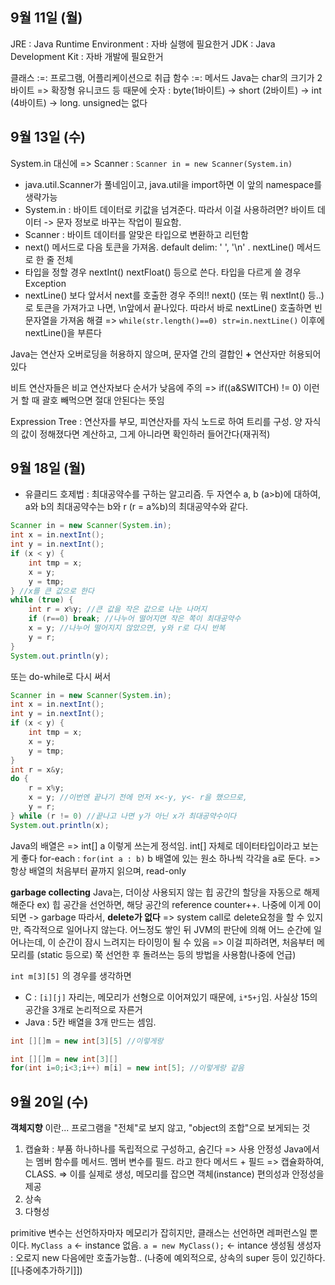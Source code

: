 ## 9월 11일 (월)
JRE : Java Runtime Environment : 자바 실행에 필요한거
JDK : Java Development Kit : 자바 개발에 필요한거

클래스 :=: 프로그램, 어플리케이션으로 취급
함수 :=: 메서드
Java는 char의 크기가 2바이트 => 확장형 유니코드 등 때문에
숫자 : byte(1바이트) -> short (2바이트) -> int (4바이트) -> long. unsigned는 없다

## 9월 13일 (수)
System.in 대신에 => Scanner : `Scanner in = new Scanner(System.in)` 
- java.util.Scanner가 풀네임이고, java.util을 import하면 이 앞의 namespace를 생략가능
- System.in : 바이트 데이터로 키값을 넘겨준다. 따라서 이걸 사용하려면?
		바이트 데이터 -> 문자 정보로 바꾸는 작업이 필요함.
- Scanner : 바이트 데이터를 알맞은 타입으로 변환하고 리턴함
- next() 메서드로 다음 토큰을 가져옴. default delim: ' ', '\n' . nextLine() 메서드로 한 줄 전체
- 타입을 정할 경우 nextInt() nextFloat() 등으로 쓴다. 타입을 다르게 쓸 경우 Exception
- nextLine() 보다 앞서서 next를 호출한 경우 주의!! 
		next() (또는 뭐 nextInt() 등..)로 토큰을 가져가고 나면, \n앞에서 끝나있다. 
		따라서 바로 nextLine() 호출하면 빈 문자열을 가져옴
		해결 => `while(str.length()==0) str=in.nextLine()` 이후에 nextLine()을 부른다

Java는 연산자 오버로딩을 허용하지 않으며, 문자열 간의 결합인 **+** 연산자만 허용되어있다

비트 연산자들은 비교 연산자보다 순서가 낮음에 주의
	=> if((a&SWITCH) != 0) 이런거 할 때 괄호 빼먹으면 절대 안된다는 뜻임

Expression Tree : 연산자를 부모, 피연산자를 자식 노드로 하여 트리를 구성. 양 자식의 값이 정해졌다면 계산하고, 그게 아니라면 확인하러 들어간다(재귀적)


## 9월 18일 (월)
- 유클리드 호제법 : 최대공약수를 구하는 알고리즘. 
	두 자연수 a, b (a>b)에 대하여, a와 b의 최대공약수는 b와 r (r = a%b)의 최대공약수와 같다.
```java
Scanner in = new Scanner(System.in);
int x = in.nextInt();
int y = in.nextInt();
if (x < y) {
	int tmp = x;
	x = y;
	y = tmp;
} //x를 큰 값으로 한다
while (true) {
	int r = x%y; //큰 값을 작은 값으로 나눈 나머지
	if (r==0) break; //나누어 떨어지면 작은 쪽이 최대공약수
	x = y; //나누어 떨어지지 않았으면, y와 r로 다시 반복
	y = r;
}
System.out.println(y);
```
또는 do-while로 다시 써서
```java
Scanner in = new Scanner(System.in);
int x = in.nextInt();
int y = in.nextInt();
if (x < y) {
	int tmp = x;
	x = y;
	y = tmp;
}
int r = x&y;
do {
	r = x%y;
	x = y; //이번엔 끝나기 전에 먼저 x<-y, y<- r을 했으므로,
	y = r;
} while (r != 0) //끝나고 나면 y가 아닌 x가 최대공약수이다
System.out.println(x);
```

Java의 배열은 => int[] a 이렇게 쓰는게 정석임. int[] 자체로 데이터타입이라고 보는게 좋다
for-each : `for(int a : b)` b 배열에 있는 원소 하나씩 각각을 a로 둔다. 
	=> 항상 배열의 처음부터 끝까지 읽으며, read-only

**garbage collecting** Java는, 더이상 사용되지 않는 힙 공간의 할당을 자동으로 해제해준다
ex) 힙 공간을 선언하면, 해당 공간의 reference counter++. 나중에 이게 0이되면 -> garbage
따라서, **delete가 없다** => system call로 delete요청을 할 수 있지만, 즉각적으로 일어나지 않는다. 
어느정도 쌓인 뒤 JVM의 판단에 의해 어느 순간에 일어나는데, 이 순간이 잠시 느려지는 타이밍이 될 수 있음 => 이걸 피하려면, 처음부터 메모리를 (static 등으로) 쭉 선언한 후 돌려쓰는 등의 방법을 사용함(나중에 언급)

`int m[3][5]` 의 경우를 생각하면
- C : `[i][j]` 자리는, 메모리가 선형으로 이어져있기 때문에, `i*5+j`임.  사실상 15의 공간을 3개로 논리적으로 자른거
- Java : 5칸 배열을 3개 만드는 셈임. 
```java
int [][]m = new int[3][5] //이렇게랑

int [][]m = new int[3][]
for(int i=0;i<3;i++) m[i] = new int[5]; //이렇게랑 같음 
```
## 9월 20일 (수)
**객체지향** 이란... 프로그램을 "전체"로 보지 않고, "object의 조합"으로 보게되는 것
1. 캡슐화 : 부품 하나하나를 독립적으로 구성하고, 숨긴다 => 사용 안정성
	Java에서는 멤버 함수를 메서드. 멤버 변수를 필드. 라고 한다
	메서드 + 필드 => 캡슐화하여, CLASS. => 이를 실제로 생성, 메모리를 잡으면 객체(instance)
	편의성과 안정성을 제공
2. 상속
3. 다형성

primitive 변수는 선언하자마자 메모리가 잡히지만, 클래스는 선언하면 레퍼런스일 뿐이다. 
`MyClass a` <- instance 없음. `a = new MyClass();` <- intance 생성됨
생성자 : 오로지 new 다음에만 호출가능함.. (나중에 예외적으로, 상속의 super 등이 있긴하다. [[나중에추가하기]])
